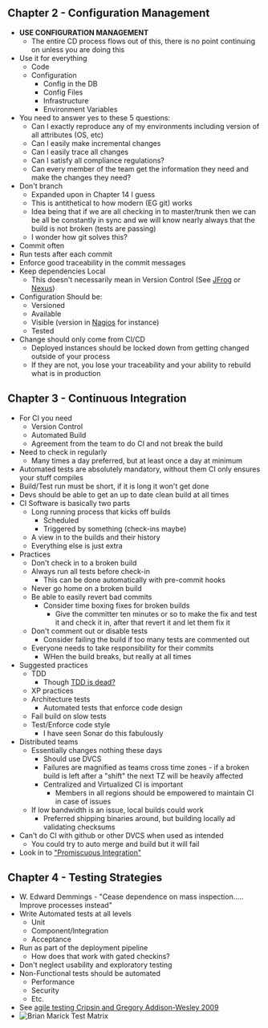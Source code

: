 ## Chapter 2 - Configuration Management
* **USE CONFIGURATION MANAGEMENT**
    * The entire CD process flows out of this, there is no point continuing on unless you are doing this
* Use it for everything
    * Code
    * Configuration
        * Config in the DB
        * Config Files
        * Infrastructure
        * Environment Variables
* You need to answer yes to these 5 questions:
    * Can I exactly reproduce any of my environments including version of all attributes (OS, etc)
    * Can I easily make incremental changes
    * Can I easily trace all changes
    * Can I satisfy all compliance regulations?
    * Can every member of the team get the information they need and make the changes they need?
* Don't branch
    * Expanded upon in Chapter 14 I guess
    * This is antithetical to how modern (EG git) works
    * Idea being that if we are all checking in to master/trunk then we can be all be constantly in sync and we will know nearly always that the build is not broken (tests are passing)
    * I wonder how git solves this?
* Commit often
* Run tests after each commit
* Enforce good traceability in the commit messages
* Keep dependencies Local
    * This doesn't necessarily mean in Version Control (See [JFrog](https://jfrog.com/) or [Nexus](https://www.sonatype.com/nexus-repository-sonatype))
* Configuration Should be:
    * Versioned
    * Available
    * Visible (version in [Nagios](https://www.nagios.org/) for instance)
    * Tested
* Change should only come from CI/CD
    * Deployed instances should be locked down from getting changed outside of your process
    * If they are not, you lose your traceability and your ability to rebuild what is in production  

## Chapter 3 - Continuous Integration
* For CI you need
    * Version Control
    * Automated Build
    * Agreement from the team to do CI and not break the build
* Need to check in regularly
    * Many times a day preferred, but at least once a day at minimum
* Automated tests are absolutely mandatory, without them CI only ensures your stuff compiles
* Build/Test run must be short, if it is long it won't get done
* Devs should be able to get an up to date clean build at all times
* CI Software is basically two parts
    * Long running process that kicks off builds
        * Scheduled
        * Triggered by something (check-ins maybe)
    * A view in to the builds and their history
    * Everything else is just extra
* Practices
    * Don't check in to a broken build
    * Always run all tests before check-in
        * This can be done automatically with pre-commit hooks
    * Never go home on a broken build
    * Be able to easily revert bad commits
        * Consider time boxing fixes for broken builds
            * Give the committer ten minutes or so to make the fix and test it and check it in, after that revert it and let them fix it
    * Don't comment out or disable tests
        * Consider failing the build if too many tests are commented out
    * Everyone needs to take responsibility for their commits
        * WHen the build breaks, but really at all times
* Suggested practices
    * TDD
        * Though [TDD is dead?](https://www.martinfowler.com/articles/is-tdd-dead/)
    * XP practices
    * Architecture tests
        * Automated tests that enforce code design
    * Fail build on slow tests
    * Test/Enforce code style
        * I have seen Sonar do this fabulously
* Distributed teams
    * Essentially changes nothing these days
        * Should use DVCS
        * Failures are magnified as teams cross time zones - if a broken build is left after a "shift" the next TZ will be heavily affected
        * Centralized and Virtualized CI is important
            * Members in all regions should be empowered to maintain CI in case of issues
    * If low bandwidth is an issue, local builds could work
        * Preferred shipping binaries around, but building locally ad validating checksums 
* Can't do CI with github or other DVCS when used as intended
    * You could try to auto merge and build but it will fail
* Look in to ["Promiscuous Integration"](https://martinfowler.com/bliki/FeatureBranch.html)  

## Chapter 4 - Testing Strategies
* W. Edward Demmings - "Cease dependence on mass inspection..... Improve processes instead"
* Write Automated tests at all levels
    * Unit
    * Component/Integration
    * Acceptance
* Run as part of the deployment pipeline
    * How does that work with gated checkins?
* Don't neglect usability and exploratory testing
* Non-Functional tests should be automated
    * Performance
    * Security
    * Etc.
* See [agile testing Cripsin and Gregory Addison-Wesley 2009](https://www.amazon.com/Agile-Testing-Practical-Guide-Testers/dp/0321534468)
* ![Brian Marick Test Matrix](https://lisacrispin.com/wp-content/uploads/2011/11/Agile-Testing-Quadrants.png)
